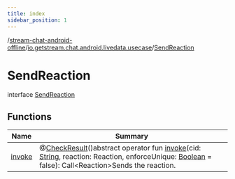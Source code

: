 ```yaml
---
title: index
sidebar_position: 1
---
```

/[stream-chat-android-offline](../../index.md)/[io.getstream.chat.android.livedata.usecase](../index.md)/[SendReaction](index.md)  
  
  
  
# SendReaction  
interface [SendReaction](index.md)  
  
## Functions  
  
|  Name |  Summary | 
|---|---|
| <a name="io.getstream.chat.android.livedata.usecase/SendReaction/invoke/#kotlin.String#io.getstream.chat.android.client.models.Reaction#kotlin.Boolean/PointingToDeclaration/"></a>[invoke](invoke.md)| <a name="io.getstream.chat.android.livedata.usecase/SendReaction/invoke/#kotlin.String#io.getstream.chat.android.client.models.Reaction#kotlin.Boolean/PointingToDeclaration/"></a>@[CheckResult](https://developer.android.com/reference/kotlin/androidx/annotation/CheckResult.html)()abstract operator fun [invoke](invoke.md)(cid: [String](https://kotlinlang.org/api/latest/jvm/stdlib/kotlin/-string/index.html), reaction: Reaction, enforceUnique: [Boolean](https://kotlinlang.org/api/latest/jvm/stdlib/kotlin/-boolean/index.html) = false): Call&lt;Reaction&gt;Sends the reaction.|

